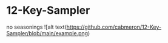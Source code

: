 # 12-Key-Sampler
no seasonings
![alt text(https://github.com/cabmeron/12-Key-Sampler/blob/main/example.png)
